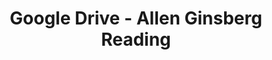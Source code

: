 ---
layout: manifest
title: Google Drive - Allen Ginsberg Reading
manifest_name: google-drive-allen-ginsberg-reading

---